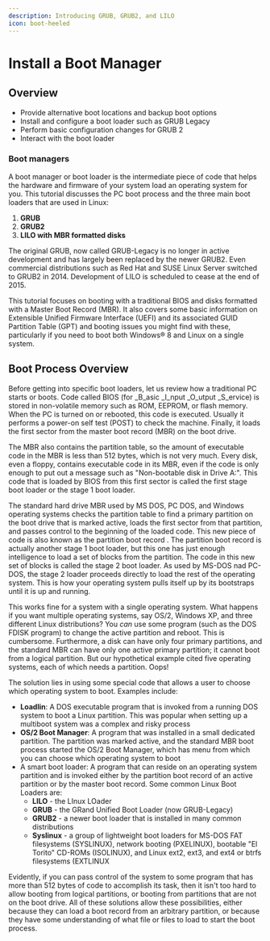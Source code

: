 ```yaml
---
description: Introducing GRUB, GRUB2, and LILO
icon: boot-heeled
---
```


# Install a Boot Manager

## Overview

* Provide alternative boot locations and backup boot options
* Install and configure a boot loader such as GRUB Legacy
* Perform basic configuration changes for GRUB 2
* Interact with the boot loader

### Boot managers <a href="#boot-managers" id="boot-managers"></a>

A boot manager or boot loader is the intermediate piece of code that helps the hardware and firmware of your system load an operating system for you. This tutorial discusses the PC boot process and the three main boot loaders that are used in Linux:&#x20;

1. **GRUB**
2. **GRUB2**
3. **LILO with MBR formatted disks**

The original GRUB, now called GRUB-Legacy is no longer in active development and has largely been replaced by the newer GRUB2. Even commercial distributions such as Red Hat and SUSE Linux Server switched to GRUB2 in 2014. Development of LILO is scheduled to cease at the end of 2015.

This tutorial focuses on booting with a traditional BIOS and disks formatted with a Master Boot Record (MBR). It also covers some basic information on Extensible Unified Firmware Interface (UEFI) and its associated GUID Partition Table (GPT) and booting issues you might find with these, particularly if you need to boot both Windows® 8 and Linux on a single system.

## Boot Process Overview

Before getting into specific boot loaders, let us review how a traditional PC starts or boots. Code called BIOS (for \_B\_asic \_I\_nput \_O\_utput \_S\_ervice) is stored in non-volatile memory such as ROM, EEPROM, or flash memory. When the PC is turned on or rebooted, this code is executed. Usually it performs a power-on self test (POST) to check the machine. Finally, it loads the first sector from the master boot record (MBR) on the boot drive.

The MBR also contains the partition table, so the amount of executable code in the MBR is less than 512 bytes, which is not very much. Every disk, even a floppy, contains executable code in its MBR, even if the code is only enough to put out a message such as "Non-bootable disk in Drive A:". This code that is loaded by BIOS from this first sector is called the first stage boot loader or the stage 1 boot loader.

The standard hard drive MBR used by MS DOS, PC DOS, and Windows operating systems checks the partition table to find a primary partition on the boot drive that is marked active, loads the first sector from that partition, and passes control to the beginning of the loaded code. This new piece of code is also known as the partition boot record . The partition boot record is actually another stage 1 boot loader, but this one has just enough intelligence to load a set of blocks from the partition. The code in this new set of blocks is called the stage 2 boot loader. As used by MS-DOS nad PC-DOS, the stage 2 loader proceeds directly to load the rest of the operating system. This is how your operating system pulls itself up by its bootstraps until it is up and running.

This works fine for a system with a single operating system. What happens if you want multiple operating systems, say OS/2, Windows XP, and three different Linux distributions? You _can_ use some program (such as the DOS FDISK program) to change the active partition and reboot. This is cumbersome. Furthermore, a disk can have only four primary partitions, and the standard MBR can have only one active primary partition; it cannot boot from a logical partition. But our hypothetical example cited five operating systems, each of which needs a partition. Oops!

The solution lies in using some special code that allows a user to choose which operating system to boot. Examples include:

* **Loadlin**: A DOS executable program that is invoked from a running DOS system to boot a Linux partition. This was popular when setting up a multiboot system was a complex and risky process
* **OS/2 Boot Manager**: A program that was installed in a small dedicated partition. The partition was marked active, and the standard MBR boot process started the OS/2 Boot Manager, which has menu from which you can choose which operating system to boot
* A smart boot loader: A program that can reside on an operating system partition and is invoked either by the partition boot record of an active partition or by the master boot record. Some common Linux Boot Loaders are:
  * **LILO** - the LInux LOader
  * **GRUB** - the GRand Unified Boot Loader (now GRUB-Legacy)
  * **GRUB2** - a newer boot loader that is installed in many common distributions
  * **Syslinux** - a group of lightweight boot loaders for MS-DOS FAT filesystems (SYSLINUX), network booting (PXELINUX), bootable "El Torito" CD-ROMs (ISOLINUX), and Linux ext2, ext3, and ext4 or btrfs filesystems (EXTLINUX

Evidently, if you can pass control of the system to some program that has more than 512 bytes of code to accomplish its task, then it isn't too hard to allow booting from logical partitions, or booting from partitions that are not on the boot drive. All of these solutions allow these possibilities, either because they can load a boot record from an arbitrary partition, or because they have some understanding of what file or files to load to start the boot process.
